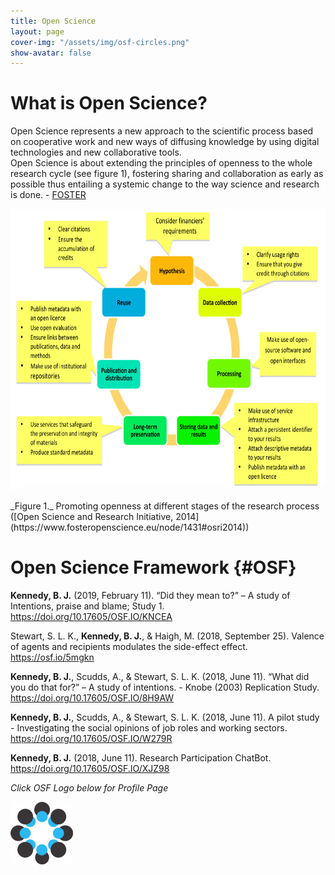 ```yaml
---
title: Open Science
layout: page
cover-img: "/assets/img/osf-circles.png"
show-avatar: false
---
```

# What is Open Science? 
Open Science represents a new approach to the scientific process based on cooperative work and new ways of diffusing knowledge by using digital technologies and new collaborative tools.  
Open Science is about extending the principles of openness to the whole research cycle (see figure 1), fostering sharing and collaboration as early as possible thus entailing a systemic change to the way science and research is done. - [FOSTER](https://www.fosteropenscience.eu/content/what-open-science-introduction)

<p><img src="https://github.com/b-kennedy0/b-kennedy0.github.io/blob/master/assets/img/OpenScienceResearchInitiative-ResearchLifecycle.png?raw=true" alt="Open Research Cycle" width="690" height="450" /></p>  
_Figure 1._ Promoting openness at different stages of the research process ([Open Science and Research Initiative, 2014](https://www.fosteropenscience.eu/node/1431#osri2014))


# Open Science Framework {#OSF}  

**Kennedy, B. J.** (2019, February 11). “Did they mean to?” – A study of Intentions, praise and blame; Study 1. <https://doi.org/10.17605/OSF.IO/KNCEA>

Stewart, S. L. K., **Kennedy, B. J.**, & Haigh, M. (2018, September 25). Valence of agents and recipients modulates the side-effect effect. <https://osf.io/5mgkn>

**Kennedy, B. J.**, Scudds, A., & Stewart, S. L. K. (2018, June 11). “What did you do that for?” – A study of intentions. - Knobe (2003) Replication Study. <https://doi.org/10.17605/OSF.IO/8H9AW>

**Kennedy, B. J.**, Scudds, A., & Stewart, S. L. K. (2018, June 11). A pilot study - Investigating the social opinions of job roles and working sectors. <https://doi.org/10.17605/OSF.IO/W279R>

**Kennedy, B. J.** (2018, June 11). Research Participation ChatBot. <https://doi.org/10.17605/OSF.IO/XJZ98>


*Click OSF Logo below for Profile Page*  

<a href="http://osf.io/ekmyr" target="_blank" rel="noopener"><img src="/assets/img/osf icon circle.png" title="Click here for Open Science Framework Profile" alt="Open Science Framework" width="100" height="100"/>
